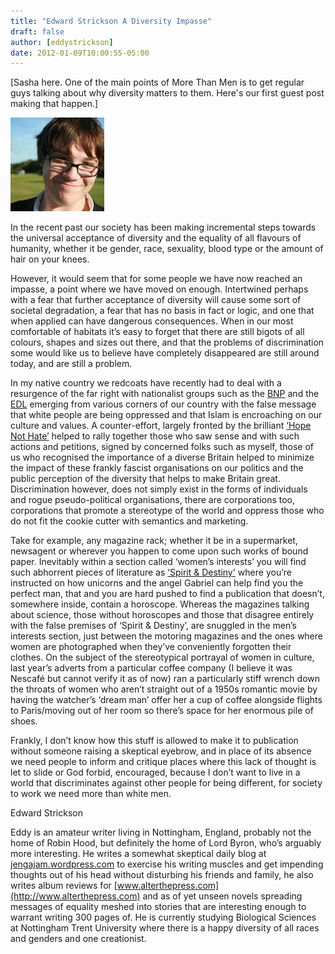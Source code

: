 ```yaml
---
title: "Edward Strickson A Diversity Impasse"
draft: false
author: [eddystrickson]
date: 2012-01-09T10:00:55-05:00
---
```


[Sasha here. One of the main points of More Than Men is to get regular guys talking about why diversity matters to them. Here's our first guest post making that happen.]



![Edward Strickson](/uploads/2012/01/304165_10150433915058782_516643781_11189917_142140_n1-150x150.jpg)

In the recent past our society has been making incremental steps towards the universal acceptance of diversity and the equality of all flavours of humanity, whether it be gender, race, sexuality, blood type or the amount of hair on your knees.

However, it would seem that for some people we have now reached an impasse, a point where we have moved on enough. Intertwined perhaps with a fear that further acceptance of diversity will cause some sort of societal degradation, a fear that has no basis in fact or logic, and one that when applied can have dangerous consequences. When in our most comfortable of habitats it’s easy to forget that there are still bigots of all colours, shapes and sizes out there, and that the problems of discrimination some would like us to believe have completely disappeared are still around today, and are still a problem.

In my native country we redcoats have recently had to deal with a resurgence of the far right with nationalist groups such as the [BNP](http://en.wikipedia.org/wiki/British_National_Party) and the [EDL](http://en.wikipedia.org/wiki/English_Defence_League) emerging from various corners of our country with the false message that white people are being oppressed and that Islam is encroaching on our culture and values. A counter-effort, largely fronted by the brilliant [‘Hope Not Hate’](http://www.hopenothate.org.uk/) helped to rally together those who saw sense and with such actions and petitions, signed by concerned folks such as myself, those of us who recognised the importance of a diverse Britain helped to minimize the impact of these frankly fascist organisations on our politics and the public perception of the diversity that helps to make Britain great. Discrimination however, does not simply exist in the forms of individuals and rogue pseudo-political organisations, there are corporations too, corporations that promote a stereotype of the world and oppress those who do not fit the cookie cutter with semantics and marketing.

Take for example, any magazine rack; whether it be in a supermarket, newsagent or wherever you happen to come upon such works of bound paper. Inevitably within a section called ‘women’s interests’ you will find such abhorrent pieces of literature as [‘Spirit &amp; Destiny'](http://www.spiritanddestiny.co.uk/) where you’re instructed on how unicorns and the angel Gabriel can help find you the perfect man, that and you are hard pushed to find a publication that doesn’t, somewhere inside, contain a horoscope. Whereas the magazines talking about science, those without horoscopes and those that disagree entirely with the false premises of ‘Spirit &amp; Destiny’, are snuggled in the men’s interests section, just between the motoring magazines and the ones where women are photographed when they’ve conveniently forgotten their clothes. On the subject of the stereotypical portrayal of women in culture, last year’s adverts from a particular coffee company (I believe it was Nescaf&eacute; but cannot verify it as of now) ran a particularly stiff wrench down the throats of women who aren’t straight out of a 1950s romantic movie by having the watcher’s ‘dream man’ offer her a cup of coffee alongside flights to Paris/moving out of her room so there’s space for her enormous pile of shoes.

Frankly, I don’t know how this stuff is allowed to make it to publication without someone raising a skeptical eyebrow, and in place of its absence we need people to inform and critique places where this lack of thought is let to slide or God forbid, encouraged, because I don’t want to live in a world that discriminates against other people for being different, for society to work we need more than white men.

Edward Strickson

Eddy is an amateur writer living in Nottingham, England, probably not the home of Robin Hood, but definitely the home of Lord Byron, who’s arguably more interesting. He writes a somewhat skeptical daily blog at [jengajam.wordpress.com](http://jengajam.wordpress.com) to exercise his writing muscles and get impending thoughts out of his head without disturbing his friends and family, he also writes album reviews for [www.alterthepress.com](http://www.alterthepress.com) and as of yet unseen novels spreading messages of equality meshed into stories that are interesting enough to warrant writing 300 pages of. He is currently studying Biological Sciences at Nottingham Trent University where there is a happy diversity of all races and genders and one creationist.
